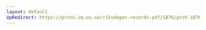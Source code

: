 ```yaml
---
layout: default
UpRedirect: https://pruto.im.uu.se/riksdagen-records-pdf/1876/prot-1876--fk--024/prot-1876--fk--024_016.pdf
---
```

